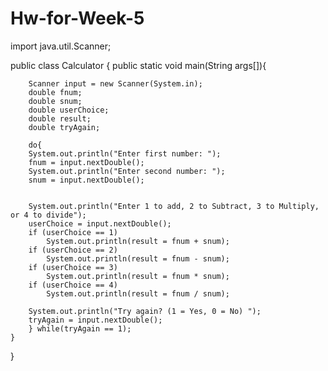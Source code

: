 # Hw-for-Week-5

import java.util.Scanner;

public class Calculator {
	public static void main(String args[]){
		
		
		Scanner input = new Scanner(System.in);
		double fnum;
		double snum;
		double userChoice;
		double result;
		double tryAgain;
		
		do{
		System.out.println("Enter first number: ");
		fnum = input.nextDouble();
		System.out.println("Enter second number: ");
		snum = input.nextDouble();
		
		
		System.out.println("Enter 1 to add, 2 to Subtract, 3 to Multiply, or 4 to divide");
		userChoice = input.nextDouble();
		if (userChoice == 1)
			System.out.println(result = fnum + snum);
		if (userChoice == 2)
			System.out.println(result = fnum - snum);
		if (userChoice == 3)
			System.out.println(result = fnum * snum);
		if (userChoice == 4)
			System.out.println(result = fnum / snum);
				
		System.out.println("Try again? (1 = Yes, 0 = No) ");
		tryAgain = input.nextDouble();
		} while(tryAgain == 1);
	}

}
